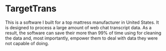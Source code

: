 # TargetTrans

This is a software I built for a top mattress manufacturer in United States. It is designed to process a large amount of web chat transcript data. As a result, the software can save their more than 99% of time using for cleaning the data and, most importantly, empower them to deal with data they were not capable of doing.



